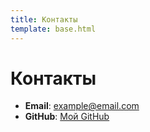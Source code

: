 ```yaml
---
title: Контакты
template: base.html
---
```


# Контакты

- **Email**: <example@email.com>
- **GitHub**: [Мой GitHub](https://github.com/kirillkon1/pyweb2024)
